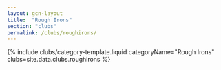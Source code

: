 ```yaml
---
layout: gcn-layout
title:  "Rough Irons"
section: "clubs"
permalink: /clubs/roughirons/
---
```


{% include clubs/category-template.liquid categoryName="Rough Irons" clubs=site.data.clubs.roughirons %}
